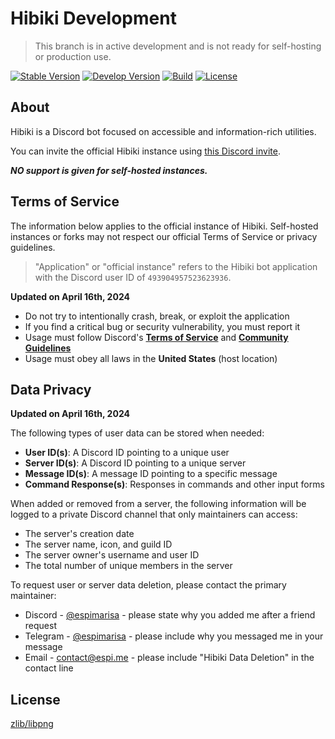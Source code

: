 # Hibiki Development

> This branch is in active development and is not ready for self-hosting or production use.

[![Stable Version][badge-stable-version]][version]
[![Develop Version][badge-develop-version]][version]
[![Build][badge-workflow]][workflow]
[![License][badge-license]][license]

## About

Hibiki is a Discord bot focused on accessible and information-rich utilities.

You can invite the official Hibiki instance using [this Discord invite][invite].

**_NO support is given for self-hosted instances._**

## Terms of Service

The information below applies to the official instance of Hibiki. Self-hosted instances or forks may not respect our official Terms of Service or privacy guidelines.

> "Application" or "official instance" refers to the Hibiki bot application with the Discord user ID of `493904957523623936`.

**Updated on April 16th, 2024**

- Do not try to intentionally crash, break, or exploit the application
- If you find a critical bug or security vulnerability, you must report it
- Usage must follow Discord's **[Terms of Service][discord_tos]** and **[Community Guidelines][discord_cg]**
- Usage must obey all laws in the **United States** (host location)

## Data Privacy

**Updated on April 16th, 2024**

The following types of user data can be stored when needed:

- **User ID(s)**: A Discord ID pointing to a unique user
- **Server ID(s)**: A Discord ID pointing to a unique server
- **Message ID(s)**: A message ID pointing to a specific message
- **Command Response(s)**: Responses in commands and other input forms

When added or removed from a server, the following information will be logged to a private Discord channel that only maintainers can access:

- The server's creation date
- The server name, icon, and guild ID
- The server owner's username and user ID
- The total number of unique members in the server

To request user or server data deletion, please contact the primary maintainer:

- Discord - [@espimarisa][espi-discord] - please state why you added me after a friend request
- Telegram - [@espimarisa][espi-telegram] - please include why you messaged me in your message
- Email - [contact@espi.me][espi-email] - please include "Hibiki Data Deletion" in the contact line

## License

[zlib/libpng][license]

[badge-stable-version]: https://img.shields.io/github/package-json/v/espimarisa/hibiki/main?color=blue "Shields.io badge showing the latest development version."
[badge-develop-version]: https://img.shields.io/github/package-json/v/espimarisa/hibiki/develop?color=red "Shields.io badge showing the latest development version."
[badge-license]: https://img.shields.io/badge/license-zlib-orange.svg "Shields.io badge displaying the zlib license."
[badge-workflow]: https://img.shields.io/github/actions/workflow/status/espimarisa/hibiki/push.yml?branch=develop "Shields.io badge showing the latest workflow status."
[discord_tos]: https://discord.com/terms "A link to Discord's Terms of Service."
[discord_cg]: https://discord.com/guidelines "A link to Discord's Community Guidelines."
[espi-discord]: https://discord.com/users/647269760782041133 "A link to the project maintainer's Discord profile."
[espi-email]: mailto:contact@espi.me "A link to email the primary project maintainer."
[espi-telegram]: https://t.me/espimarisa "A link to message the primary project maintainer on Telegram."
[invite]: https://discord.com/oauth2/authorize?&client_id=493904957523623936&scope=bot%20applications.commands&permissions=28307378007798 "An invite for the official instance of Hibiki."
[license]: LICENSE.md "A link to the LICENSE.md file containing the zlib/libpng license."
[workflow]: https://github.com/espimarisa/hibiki/actions?query=workflow%3Apush "GitHub workflow showing the latest push status."
[version]: https://github.com/espimarisa/hibiki/releases "GitHub releases list for Hibiki."
